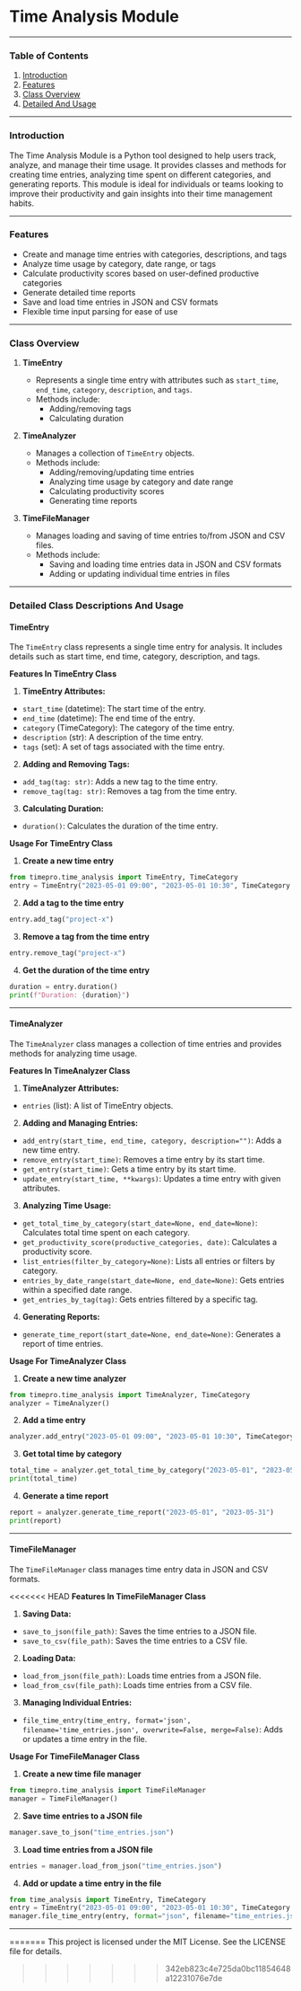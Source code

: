 # Time Analysis Module

---

### Table of Contents
1. [Introduction](#introduction)
2. [Features](#features)
3. [Class Overview](#class-overview)
4. [Detailed And Usage](#detailed-class-descriptions-and-usage)

---

### Introduction

The Time Analysis Module is a Python tool designed to help users track, analyze, and manage their time usage. It provides classes and methods for creating time entries, analyzing time spent on different categories, and generating reports. This module is ideal for individuals or teams looking to improve their productivity and gain insights into their time management habits.

---

### Features

- Create and manage time entries with categories, descriptions, and tags
- Analyze time usage by category, date range, or tags
- Calculate productivity scores based on user-defined productive categories
- Generate detailed time reports
- Save and load time entries in JSON and CSV formats
- Flexible time input parsing for ease of use

---

### Class Overview

1. **TimeEntry**
   - Represents a single time entry with attributes such as `start_time`, `end_time`, `category`, `description`, and `tags`.
   - Methods include:
     - Adding/removing tags
     - Calculating duration

2. **TimeAnalyzer**
   - Manages a collection of `TimeEntry` objects.
   - Methods include:
     - Adding/removing/updating time entries
     - Analyzing time usage by category and date range
     - Calculating productivity scores
     - Generating time reports

3. **TimeFileManager**
   - Manages loading and saving of time entries to/from JSON and CSV files.
   - Methods include:
     - Saving and loading time entries data in JSON and CSV formats
     - Adding or updating individual time entries in files

---

### Detailed Class Descriptions And Usage

#### TimeEntry

The `TimeEntry` class represents a single time entry for analysis. It includes details such as start time, end time, category, description, and tags.

**Features In TimeEntry Class**
1. **TimeEntry Attributes:**
- `start_time` (datetime): The start time of the entry.
- `end_time` (datetime): The end time of the entry.
- `category` (TimeCategory): The category of the time entry.
- `description` (str): A description of the time entry.
- `tags` (set): A set of tags associated with the time entry.

2. **Adding and Removing Tags:**
- `add_tag(tag: str)`: Adds a new tag to the time entry.
- `remove_tag(tag: str)`: Removes a tag from the time entry.

3. **Calculating Duration:**
- `duration()`: Calculates the duration of the time entry.

**Usage For TimeEntry Class**
1. **Create a new time entry**
```python
from timepro.time_analysis import TimeEntry, TimeCategory
entry = TimeEntry("2023-05-01 09:00", "2023-05-01 10:30", TimeCategory.WORK, "Team meeting")
```

2. **Add a tag to the time entry**
```python
entry.add_tag("project-x")
```

3. **Remove a tag from the time entry**
```python
entry.remove_tag("project-x")
```

4. **Get the duration of the time entry**
```python
duration = entry.duration()
print(f"Duration: {duration}")
```

---

#### TimeAnalyzer

The `TimeAnalyzer` class manages a collection of time entries and provides methods for analyzing time usage.

**Features In TimeAnalyzer Class**
1. **TimeAnalyzer Attributes:**
- `entries` (list): A list of TimeEntry objects.

2. **Adding and Managing Entries:**
- `add_entry(start_time, end_time, category, description="")`: Adds a new time entry.
- `remove_entry(start_time)`: Removes a time entry by its start time.
- `get_entry(start_time)`: Gets a time entry by its start time.
- `update_entry(start_time, **kwargs)`: Updates a time entry with given attributes.

3. **Analyzing Time Usage:**
- `get_total_time_by_category(start_date=None, end_date=None)`: Calculates total time spent on each category.
- `get_productivity_score(productive_categories, date)`: Calculates a productivity score.
- `list_entries(filter_by_category=None)`: Lists all entries or filters by category.
- `entries_by_date_range(start_date=None, end_date=None)`: Gets entries within a specified date range.
- `get_entries_by_tag(tag)`: Gets entries filtered by a specific tag.

4. **Generating Reports:**
- `generate_time_report(start_date=None, end_date=None)`: Generates a report of time entries.

**Usage For TimeAnalyzer Class**
1. **Create a new time analyzer**
```python
from timepro.time_analysis import TimeAnalyzer, TimeCategory
analyzer = TimeAnalyzer()
```

2. **Add a time entry**
```python
analyzer.add_entry("2023-05-01 09:00", "2023-05-01 10:30", TimeCategory.WORK, "Team meeting")
```

3. **Get total time by category**
```python
total_time = analyzer.get_total_time_by_category("2023-05-01", "2023-05-31")
print(total_time)
```

4. **Generate a time report**
```python
report = analyzer.generate_time_report("2023-05-01", "2023-05-31")
print(report)
```

---

#### TimeFileManager

The `TimeFileManager` class manages time entry data in JSON and CSV formats.

<<<<<<< HEAD
**Features In TimeFileManager Class**
1. **Saving Data:**
- `save_to_json(file_path)`: Saves the time entries to a JSON file.
- `save_to_csv(file_path)`: Saves the time entries to a CSV file.

2. **Loading Data:**
- `load_from_json(file_path)`: Loads time entries from a JSON file.
- `load_from_csv(file_path)`: Loads time entries from a CSV file.

3. **Managing Individual Entries:**
- `file_time_entry(time_entry, format='json', filename='time_entries.json', overwrite=False, merge=False)`: Adds or updates a time entry in the file.

**Usage For TimeFileManager Class**
1. **Create a new time file manager**
```python
from timepro.time_analysis import TimeFileManager
manager = TimeFileManager()
```

2. **Save time entries to a JSON file**
```python
manager.save_to_json("time_entries.json")
```

3. **Load time entries from a JSON file**
```python
entries = manager.load_from_json("time_entries.json")
```

4. **Add or update a time entry in the file**
```python
from time_analysis import TimeEntry, TimeCategory
entry = TimeEntry("2023-05-01 09:00", "2023-05-01 10:30", TimeCategory.WORK, "Team meeting")
manager.file_time_entry(entry, format="json", filename="time_entries.json", overwrite=True)
```

---
=======
This project is licensed under the MIT License. See the LICENSE file for details.
>>>>>>> 342eb823c4e725da0bc11854648a12231076e7de
